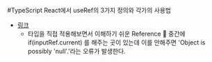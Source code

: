 #TypeScript React에서 useRef의 3가지 정의와 각가의 사용법
- [링크](https://driip.me/7126d5d5-1937-44a8-98ed-f9065a7c35b5)
    - 타입을 직접 적용해보면서 이해하기 쉬운 Reference
    📌 중간에 if(inputRef.current) 를 해주는 곳이 있는데 이를 안해주면 'Object is possibly 'null'.'라는 오류가 발생한다. 